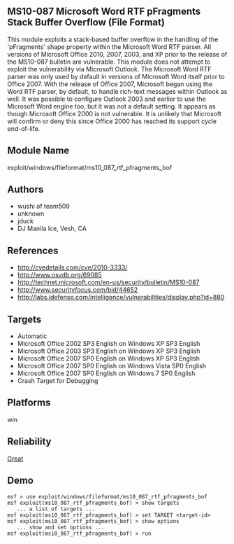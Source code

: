 ## MS10-087 Microsoft Word RTF pFragments Stack Buffer Overflow (File Format)

This module exploits a stack-based buffer overflow in the 
handling of the 'pFragments' shape property within the 
Microsoft Word RTF parser. All versions of Microsoft Office 
2010, 2007, 2003, and XP prior to the release of the 
MS10-087 bulletin are vulnerable. This module does not 
attempt to exploit the vulnerability via Microsoft Outlook. 
The Microsoft Word RTF parser was only used by default in 
versions of Microsoft Word itself prior to Office 2007. With 
the release of Office 2007, Microsoft began using the Word 
RTF parser, by default, to handle rich-text messages within 
Outlook as well. It was possible to configure Outlook 2003 
and earlier to use the Microsoft Word engine too, but it was 
not a default setting. It appears as though Microsoft Office 
2000 is not vulnerable. It is unlikely that Microsoft will 
confirm or deny this since Office 2000 has reached its 
support cycle end-of-life.


## Module Name
exploit/windows/fileformat/ms10_087_rtf_pfragments_bof

## Authors
* wushi of team509
* unknown
* jduck
* DJ Manila Ice, Vesh, CA


## References
* http://cvedetails.com/cve/2010-3333/
* http://www.osvdb.org/69085
* http://technet.microsoft.com/en-us/security/bulletin/MS10-087
* http://www.securityfocus.com/bid/44652
* http://labs.idefense.com/intelligence/vulnerabilities/display.php?id=880



## Targets
* Automatic
* Microsoft Office 2002 SP3 English on Windows XP SP3 English
* Microsoft Office 2003 SP3 English on Windows XP SP3 English
* Microsoft Office 2007 SP0 English on Windows XP SP3 English
* Microsoft Office 2007 SP0 English on Windows Vista SP0 English
* Microsoft Office 2007 SP0 English on Windows 7 SP0 English
* Crash Target for Debugging


## Platforms
win

## Reliability
[Great](https://github.com/rapid7/metasploit-framework/wiki/Exploit-Ranking)

## Demo

```
msf > use exploit/windows/fileformat/ms10_087_rtf_pfragments_bof
msf exploit(ms10_087_rtf_pfragments_bof) > show targets
   ... a list of targets ...
msf exploit(ms10_087_rtf_pfragments_bof) > set TARGET <target-id>
msf exploit(ms10_087_rtf_pfragments_bof) > show options
   ... show and set options ...
msf exploit(ms10_087_rtf_pfragments_bof) > run
```
    
    